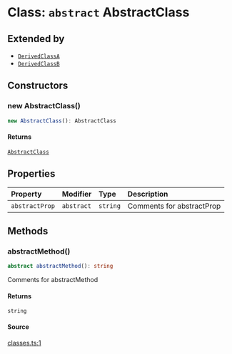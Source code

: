 # Class: `abstract` AbstractClass

## Extended by

- [`DerivedClassA`](DerivedClassA.md)
- [`DerivedClassB`](DerivedClassB.md)

## Constructors

### new AbstractClass()

```ts
new AbstractClass(): AbstractClass
```

#### Returns

[`AbstractClass`](AbstractClass.md)

## Properties

| Property | Modifier | Type | Description |
| :------ | :------ | :------ | :------ |
| `abstractProp` | `abstract` | `string` | Comments for abstractProp |

## Methods

### abstractMethod()

```ts
abstract abstractMethod(): string
```

Comments for abstractMethod

#### Returns

`string`

#### Source

[classes.ts:1](http://source-url)
